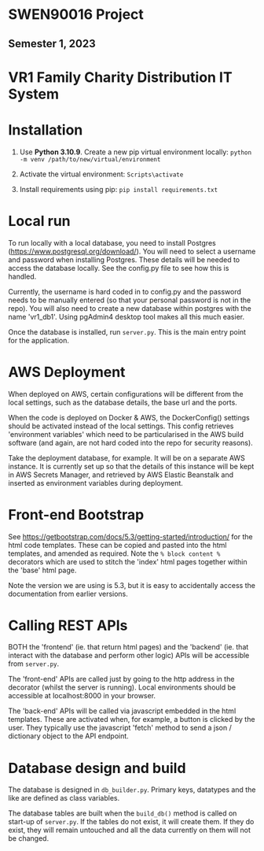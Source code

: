 # SWEN90016 Project
## Semester 1, 2023




# VR1 Family Charity Distribution IT System


# Installation

1. Use **Python 3.10.9**. Create a new pip virtual environment locally: `python -m venv /path/to/new/virtual/environment`

2. Activate the virtual environment: `Scripts\activate`

3. Install requirements using pip: `pip install requirements.txt`

# Local run

To run locally with a local database, you need to install Postgres (https://www.postgresql.org/download/). You will need to select a username and password when installing Postgres. These details will be needed to access the database locally. See the config.py file to see how this is handled. 

Currently, the username is hard coded in to config.py and the password needs to be manually entered (so that your personal password is not in the repo). You will also need to create a new database within postgres with the name 'vr1_db1'. Using pgAdmin4 desktop tool makes all this much easier.

Once the database is installed, run `server.py`. This is the main entry point for the application.

# AWS Deployment

When deployed on AWS, certain configurations will be different from the local settings, such as the database details, the base url and the ports.

When the code is deployed on Docker & AWS, the DockerConfig() settings should be activated instead of the local settings. This config retrieves 'environment variables' which need to be particularised in the AWS build software (and again, are not hard coded into the repo for security reasons). 

Take the deployment database, for example. It will be on a separate AWS instance. It is currently set up so that the details of this instance will be kept in AWS Secrets Manager, and retrieved by AWS Elastic Beanstalk and inserted as environment variables during deployment.

# Front-end Bootstrap

See https://getbootstrap.com/docs/5.3/getting-started/introduction/ for the html code templates. These can be copied and pasted into the html templates, and amended as required. Note the `% block content %` decorators which are used to stitch the 'index' html pages together within the 'base' html page.

Note the version we are using is 5.3, but it is easy to accidentally access the documentation from earlier versions.

# Calling REST APIs

BOTH the 'frontend' (ie. that return html pages) and the 'backend' (ie. that interact with the database and perform other logic) APIs will be accessible from `server.py`. 

The 'front-end' APIs are called just by going to the http address in the decorator (whilst the server is running). Local environments should be accessible at localhost:8000 in your browser.

The 'back-end' APIs will be called via javascript embedded in the html templates. These are activated when, for example, a button is clicked by the user. They typically use the javascript 'fetch' method to send a json / dictionary object to the API endpoint.

# Database design and build

The database is designed in `db_builder.py`. Primary keys, datatypes and the like are defined as class variables.

The database tables are built when the `build_db()` method is called on start-up of `server.py`. If the tables do not exist, it will create them. If they do exist, they will remain untouched and all the data currently on them will not be changed.

